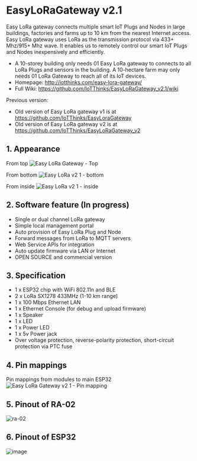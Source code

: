 # EasyLoRaGateway v2.1
Easy LoRa gateway connects multiple smart IoT Plugs and Nodes in large buildings, factories and farms up to 10 km from the nearest Internet access. Easy LoRa gateway uses LoRa as the transmission protocol via 433+ Mhz/915+ Mhz wave. It enables us to remotely control our smart IoT Plugs and Nodes inexpensively and efficiently.
- A 10-storey building only needs 01 Easy LoRa gateway to connects to all LoRa Plugs and sensors in the building. A 10-hectare farm may only needs 01 LoRa Gateway to reach all of its IoT devices.
- Homepage: http://iotthinks.com/easy-lora-gateway/
- Full Wiki: https://github.com/IoTThinks/EasyLoRaGateway_v2.1/wiki

Previous version:
- Old version of Easy LoRa gateway v1 is at https://github.com/IoTThinks/EasyLoraGateway
- Old version of Easy LoRa gateway v2 is at https://github.com/IoTThinks/EasyLoRaGateway_v2

## 1. Appearance 
From top
![Easy LoRa Gateway - Top](https://user-images.githubusercontent.com/29994971/63238055-d5c29100-c26e-11e9-8cbc-09ef7bee3845.JPG)

From bottom
![Easy LoRa v2 1 - bottom](https://user-images.githubusercontent.com/29994971/63233301-ace3d100-c259-11e9-9a7b-c0d4757752c0.JPG)

From inside
![Easy LoRa v2 1 - inside](https://user-images.githubusercontent.com/29994971/63233300-ace3d100-c259-11e9-8989-f151fbd00a25.JPG)

## 2. Software feature (In progress)
- Single or dual channel LoRa gateway
- Simple local management portal
- Auto provision of Easy LoRa Plug and Node
- Forward messages from LoRa to MQTT servers
- Web Service APIs for integration
- Auto update firmware via LAN or Internet
- OPEN SOURCE and commercial version

## 3. Specification
- 1 x ESP32 chip with WiFi 802.11n and BLE
- 2 x LoRa SX1278 433MHz (1-10 km range)
- 1 x 100 Mbps Ethernet LAN
- 1 x Ethernet Console (for debug and upload firmware)
- 1 x Speaker
- 1 x LED
- 1 x Power LED
- 1 x 5v Power jack
- Over voltage protection, reverse-polarity protection, short-circuit protection via PTC fuse

## 4. Pin mappings
Pin mappings from modules to main ESP32
![Easy LoRa Gateway v2 1 - Pin mapping](https://user-images.githubusercontent.com/29994971/63233171-c59fb700-c258-11e9-8842-81c59109e307.png)

## 5. Pinout of RA-02
![ra-02](https://user-images.githubusercontent.com/29994971/63237606-e07c2680-c26c-11e9-81fe-7d4bf97f237a.png)

## 6. Pinout of ESP32
![image](https://user-images.githubusercontent.com/29994971/60634413-07a3a380-9e39-11e9-86dd-2acc5d586cae.png)
